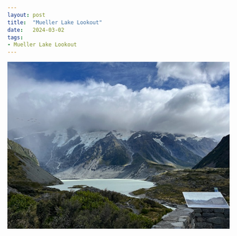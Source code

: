 ```yaml
---
layout: post
title:  "Mueller Lake Lookout"
date:   2024-03-02
tags:
- Mueller Lake Lookout
---
```

![Mueller Lake Lookout](/media/2024-03-02-Mueller-Lake-Lookout.jpeg)